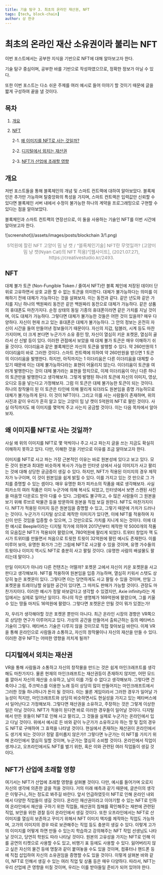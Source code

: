 ```yaml
---
title: 기술 탐구 3. 최초의 온라인 재산권, NFT
tags: [tech, block-chain]
author: 상 한규
---
```

# 최초의 온라인 재산 소유권이라 불리는 NFT

이번 포스트에서는 공부한 지식을 기반으로 NFT에 대해 알아보고자 한다. 

기술 탐구 중심이며, 공부한 바를 기반으로 작성하였으므로, 정확한 정보가 아닐 수 있다.

또한 이번 포스트는 다소 쉬운 주제를 여러 예시로 들어 이야기 할 것이기 때문에 글을 짧게 구성하여 끝을 낼 것이다.

## 목차

1. [개요](#개요)

2. [NFT](#nft)

    2-1. [왜 이미지를 NFT로 사는 것일까?](#왜-이미지를-nft로-사는-것일까)
    
    2-2. [디지털에서 외치는 재산권](#디지털에서-외치는-재산권)

    2-3. [NFT가 산업에 초래할 영향](#nft가-산업에-초래할-영향)

## 개요
저번 포스트들을 통해 블록체인의 개념 및 스마트 컨트랙에 대하여 알아보았다. 블록체인은 추가만 가능하며 탈중앙화의 특성을 가지며, 스마트 컨트랙은 입력값만 신뢰할 수 있다면 블록체인 서버 내에서 수정이 불가능한 하나의 계약을 프로그래밍으로 구현할 수 있다는 점을 알아보았다. 

블록체인과 스마트 컨트랙의 연장선으로, 이 둘을 사용하는 기술인 NFT를 이번 시간에 알아보고자 한다. 
<br>

![screenshot](/assets/images/posts/blockchain 3/1.png)

<figcaption style="text-align:center; font-size:15px; color:#808080">
5억원에 팔린 NFT 고양이 밈 냥 캣 / “블록체인기술] NFT란 무엇일까? (고양이 밈 냥 캣(Nyan Cat)의 NFT 적용)”[웹사이트], (2021.07.27), https://creativestudio.kr/2493.
</figcaption>

## NFT
대체 불가 토큰 (Non-Fungible Token / 줄여서 NFT)란 블록 체인에 저장된 데이터 단위로 고유하면서 상호 교환 할 수 없는 토큰을 의미한다. 대체가 불가능하다는 의미를 이해하기 전에 대체가 가능하다는 것을 살펴보자. 이는 동전과 같다. 같은 년도와 같은 가치를 지닌 하나의 백원짜리 동전은 같은 백원짜리 동전으로 대체가 가능하다. 같은 상품의 휴대폰도 마찬가지다. 순정 상태의 동일 기종의 휴대폰이라면 같은 가치를 지닐 것이며, 이도 대체가 가능하다. 그렇다면 대체가 불가능한 것들은 어떤 것이 있을까? 매우 다양하다. 자신이 현재 쓰고 있는 휴대폰은 대체가 불가능하다. 그 안의 정보는 온전히 자신이 시간을 들여 만들어낸 정보들이기 때문이다. 자신의 지갑, 텀블러, 시계 등도 마찬가지이며, 더 크게 본다면 누군가가 소유 중인 땅, 자신이 열심히 키운 포켓몬, 열심히 골라서 산 신발 등이 있다. 이러한 관점에서 보았을 때 대체 불가 토큰은 매우 이해하기 쉬울 것이다. 이더리움과 같은 블록체인은 자신의 토큰을 발행할 수 있다. 약 260만원의 1 이더리움이 바로 그러한 것이다. 스마트 컨트랙에 의하여 약 260만원을 받으면 1 토큰의 이더리움을 발행한다. 하지만, 아직까지는 1 이더리움은 다른 이더리움을 대체할 수 있기 때문에 이는 대체 불가능하다라는 표현이 어울리지 않는다. 이더리움이 토큰을 여러개 발행한다는 것이 대체 불가라는 표현을 망치므로, 이제 이더리움이 아닌 다른 하나의 토큰만을 발행한다고 생각해보자. 그렇게 발행된 하나의 토큰에 자신의 이미지, 영상, 오디오 등을 넣는다고 가정해보자. 그럼 이 토큰은 대체 불가능한 토큰이 되는 것이다. 하나의 창작물이 된 이 토큰은 타인에 의해 팔리게 되더라도 원본임을 증명 가능하므로 대체가 불가능하게 된다. 이 것이 NFT이다. 그리고 이를 사는 사람들이 존재하며, 위의 사진과 같이 우리가 흔히 알고 있는 고양이 밈 냥 캣이 5억원의 NFT로 팔린 것이다. 사실 아직까지도 왜 이미지를 몇억씩 주고 사는지 궁금할 것이다. 이는 다음 목차에서 알아보자.

## 왜 이미지를 NFT로 사는 것일까?
사실 왜 위의 이미지를 NFT로 몇 억씩이나 주고 사고 파는지 글을 쓰는 지금도 확실히 이해하지 못하고 있다. 다만, 이해한 것을 기반으로 이유를 조금 알아보고자 한다. 

이미지를 NFT로 사고 파는 가장 근본적인 이유는 바로 원본성에 있다고 보고 있다. 모든 것이 원본과 최대한 비슷하게 복사가 가능한 인터넷 상에서 사실 이미지가 사고 팔리는 것에 대해 상당한 궁금증이 생길 수 있다. 하지만, NFT가 적용된 이미지의 경우 제작자가 누구이며, 이 것이 원본임을 쉽게 밝힐 수 있다. 이를 가지고 있는 것 만으로 그 가치를 증명할 수 있는 셈이다. 매우 유명한 화가 피카소의 작품을 예로 생각해보자. 사실 피카소의 여러 작품은 이미 누군가에 의해 복사도 되었고, 인터넷에서 보면 스캔된 사진을 마음껏 다운로드 받아 다룰 수 있다. 그럼에도 불구하고, 수 많은 사람들이 그 원본을 보기 위해 루브르 박물관 등을 방문하여 원본을 직접 보길 원한다. NFT도 마찬가지이다. NFT가 적용된 이미지 등은 원본임을 증명할 수 있고, 그렇기 때문에 가치가 드러나는 것이다. 누군가가 디지털 상으로 제작한 이미지가 있다면, 이에 NFT를 적용하여 자신이 만든 것임을 입증할 수 있으며, 그 것만으로도 가치를 지니게 되는 것이다. 이에 대한 예시로 Beeple이라는 디지털 작가에 의하여 2017년부터 제작한 약 5000개의 작품의 모음집은 NFT가 적용되어 팔렸으며, 780억원에 팔리게 되었다. 트위터 창업자 잭 도시가 트위터를 만들면서 처음으로 트윗한 트윗이 32억원에 팔린 예시도 존재한다. 이를 미루어 보아, 유명한 화가가 그린 그림에 NFT로 사고팔 수 있을 것이며, 유명 가수들의 트윗이나 이미지 역시도 NFT로 충분히 사고 팔릴 것이다. (유명한 사람의 배설물도 팔리는데 말이다..) 

만일 이미지가 아니라 다른 컨텐츠는 어떨까? 포켓몬 고에서 자신이 키운 포켓몬을 사고 판다고 생각해보자. NFT를 적용하여 원본임을 입증 가능하며, 열심히 키워서 스텟도 상당히 높은 포켓몬이 있다. 그렇다면 이는 당연하게도 사고 팔릴 수 있을 것이며, 만일 그 포켓몬을 트레이닝할 유일한 공간이 있다면, 그 마저도 판매가 가능할 것이다. 관장도 마찬가지이다. 이러한 예시가 정말 바보같다고 생각할 수 있겠지만, Axie infinity라는 게임에서는 실제로 일어난 일이다. 하나의 작은 생명체가 169억원에 팔렸으며, 그를 키울 수 있는 땅들 마저도 16억원에 팔렸다. 그렇다면 포켓몬은 안될 것이 뭐가 있겠는가!

자, 우리가 생각해야할 것은 포켓몬 뿐만이 아니다. 최근 온라인 시장의 경향은 VR쪽으로 상당한 연구가 이루어지고 있다. 가상의 공간을 만들어서 출퇴근하는 등의 메타버스 기술이 그렇다. 메타버스 기술은 다루지 않을 것이므로 직접 찾아보길 바란다. 이제 VR을 통해 온라인으로 사람들과 소통하고, 자신의 창작물이나 자신의 재산을 만들 수 있다. 이러한 경우 NFT는 어떠한 영향을 끼치게 될까?

## 디지털에서 외치는 재산권
VR을 통해 사람들과 소통하고 자신의 창작물을 만드는 것은 쉽게 마인크래프트를 생각해도 마찬가지다. 물론 현재의 마인크래프트는 재산권등이 존재하지 않지만, 어떤 모드를 깔아서 자신의 재산을 소유하고, 남이 이를 가질 수 없다고 생각해보자. 그렇다면 건축이나 그림, 주크박스를 이용한 노래 등이 상당히 많이 만들어지는 마인크래프트에서 그러한 것들 하나하나가 돈이 될 것이다. 이는 물론 게임이라서 그러한 경우가 일어날 가능성이 적지만, 마인크래프트와 상당히 비슷하면서도 현실성을 가지고 있는 메타버스에서 일어난다고 가정해보자. 그렇다면 재산권을 소유하고, 주장하는 것은 그렇게 이상한 일은 아닐 것이다. NFT가 적용이 된다면 바로 이러한 경우들이 일어날 것이다. 디지털에서 만든 옷들이 NFT로 인해 사고 팔리고, 그 것들을 실제로 누군가는 온라인에서 입고 다닐 것이다. 위에서 예시로 든 바와 같이 누군가가 소유하고자 하는 땅 및 집의 경우도 NFT로 구매하여 그 효력을 나타낼 것이다. 현실에서 존재하는 재산권이 온라인에서도 생기게 되는 것이다! 정말 흥미롭지 않은가!! 그렇다면 누군가는 이 NFT를 가지기 위해 온라인에서 열심히 일할 것이며, 누군가는 열심히 소비할 것이다. 온라인에서 직업이 생겨나고, 오프라인에서도 NFT를 벌기 위한, 혹은 이와 관련된 여러 직업들이 생길 것이다.

## NFT가 산업에 초래할 영향
여기서는 NFT가 산업에 초래할 영향을 살펴볼 것이다. 다만, 예시를 들어가며 오로지 자신의 생각에 의존한 글을 적을 것이다. 거의 미래 예측과 같기 때문에, 글쓴이의 생각은 이렇구나,,하는 정도로 봐주길 바란다. 앞서 언급하였듯이 NFT로 인해 온라인 내외에서 다양한 직업들이 생길 것이다. 온라인 재산권이라고 이야기할 수 있는 NFT로 인하여 온라인에서 재산을 구하기 위한 직업들, 재산권의 침해를 확인해주는 재판에 관련된 직업, 보안을 위한 경찰 등이 온라인에서 생길 것이다. 또한 오프라인에서는 NFT로 산 이미지를 열심히 보존하고 꾸미기 위해서 NFT 이미지 액자를 제작하는 직업도 가능하며, 고가의 이미지의 경우 따로 보관해주는 직업 등도 충분히 생길 수 있다. 이렇게 고가의 이미지를 어떻게 하면 만들 수 있는지 학습하고 강의해주는 NFT 작업 선생님도 나타날 것이고, 당연히 학원도 따라 나타날 것이다. 원본의 고유성을 가지는 NFT로 인해 이를 공연의 티켓으로 사용할 수도 있고, 비행기 표 등에도 사용할 수 있다. 잃어버리지 않고 싶은 자신의 물건 등에 명찰과 같이 붙여놓을 수도 있을 것이며, 컴퓨터나 핸드폰 등에 직접 삽입하여 자신의 소유권임을 증명할 수도 있을 것이다. 이렇게 살펴본 바와 같이, NFT로 인해서 생길 수 있는 여러 직업 및 상품 등은 매우 다양하다. 따라서, NFT는 우리 산업에 큰 영향을 미칠 것이며, 우리는 이를 받아들일 준비가 되어 있어야 한다.
